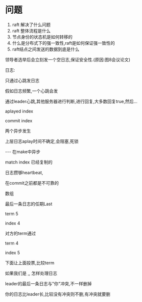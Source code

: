 # 问题

1. raft 解决了什么问题
2. raft 整体流程是什么
3. 节点身份的状态机是如何转移的
4. 什么是分布式下的强一致性,raft是如何保证强一致性的
5. raft结点之间发送的数据到底是什么



领导者选举后会立刻发一个空日志,保证安全性.(原因:图8会议论文)



日志:

只通过心跳发日志

假如日志频繁,一个心跳会发

通过leader心跳,其他服务器进行判断,进行回复,大多数回复true,然后...

aplayed index 

commit index 

两个异步发生

上层日志aplay时间不确定,会阻塞,死锁

--- 在make中异步

match index 已经复制的

日志攒够heartbeat,

在commit之前都是不可靠的

数组

最后一条日志的任期Last

term  5

index 4 

对方的term通过

term 4

index 5

下面让上面投票,比较term



如果我们是 ,, 怎样处理日志



leader的最后一条日志与"你"冲突,不一样删掉

你的日志比leader长,比较没有冲突则不删,有冲突就要删

